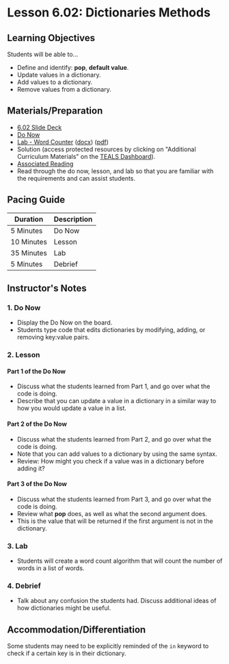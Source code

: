 # Lesson 6.02: Dictionaries Methods

## Learning Objectives

Students will be able to...

* Define and identify: **pop**, **default value**.
* Update values in a dictionary.
* Add values to a dictionary.
* Remove values from a dictionary.

## Materials/Preparation

* [6.02 Slide Deck](https://github.com/TEALSK12/2nd-semester-introduction-to-computer-science/raw/master/units/6_unit/slidedecks/Intro%20Python%206.02%20TEALS.pptx)
* [Do Now][]
* [Lab - Word Counter][] ([docx][]) ([pdf][])
* Solution (access protected resources by clicking on "Additional Curriculum Materials" on the [TEALS Dashboard][]).
* [Associated Reading](https://tealsk12.github.io/2nd-semester-introduction-to-computer-science/readings.md#associatedreadings/6.2)
* Read through the do now, lesson, and lab so that you are familiar with the requirements and can assist students.

## Pacing Guide

| **Duration**   | **Description** |
| ---------- | ----------- |
| 5 Minutes  | Do Now      |
| 10 Minutes | Lesson      |
| 35 Minutes | Lab         |
| 5 Minutes | Debrief     |

## Instructor's Notes

### 1. Do Now

* Display the Do Now on the board.
* Students type code that edits dictionaries by modifying, adding, or removing key:value pairs.

### 2. Lesson

#### Part 1 of the Do Now

* Discuss what the students learned from Part 1, and go over what the code is doing.
* Describe that you can update a value in a dictionary in a similar way to how you would update a value in a list.

#### Part 2 of the Do Now

* Discuss what the students learned from Part 2, and go over what the code is doing.
* Note that you can add values to a dictionary by using the same syntax.
* Review: How might you check if a value was in a dictionary before adding it?

#### Part 3 of the Do Now

* Discuss what the students learned from Part 3, and go over what the code is doing.
* Review what **pop** does, as well as what the second argument does.
* This is the value that will be returned if the first argument is not in the dictionary.

### 3. Lab

* Students will create a word count algorithm that will count the number of words in a list of words.

### 4. Debrief

* Talk about any confusion the students had. Discuss additional ideas of how dictionaries might be useful.

## Accommodation/Differentiation

Some students may need to be explicitly reminded of the `in` keyword to check if a certain key is in their dictionary.

[Do Now]: do_now.md
[Lab - Word Counter]: lab.md
[TEALS Dashboard]:http:/www.tealsk12.org/dashboard
[pdf]: https://github.com/TEALSK12/2nd-semester-introduction-to-computer-science/raw/master/units/6_unit/02_lesson/lab.pdf
[docx]: https://github.com/TEALSK12/2nd-semester-introduction-to-computer-science/raw/master/units/6_unit/02_lesson/lab.docx
